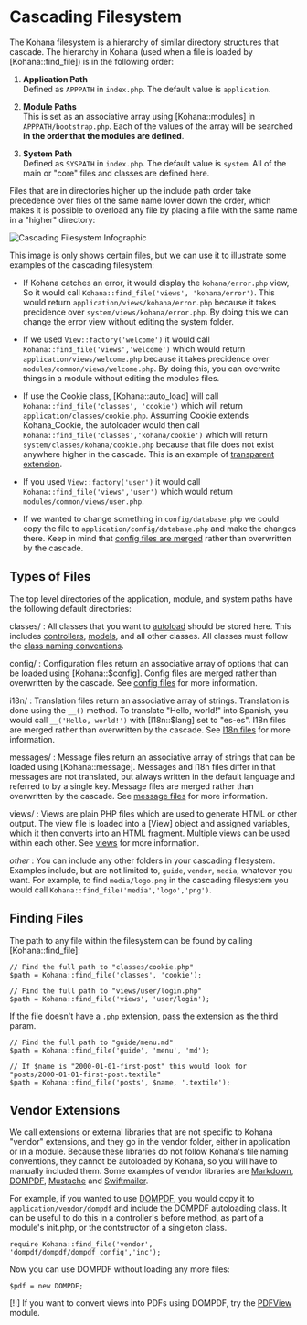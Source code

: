 # Cascading Filesystem

The Kohana filesystem is a hierarchy of similar directory structures that cascade. The hierarchy in Kohana (used when a file is loaded by [Kohana::find_file]) is in the following order:

1. **Application Path**  
   Defined as `APPPATH` in `index.php`. The default value is `application`.

2. **Module Paths**  
   This is set as an associative array using [Kohana::modules] in `APPPATH/bootstrap.php`. Each of the values of the array will be searched **in the order that the modules are defined**.

3. **System Path**  
   Defined as `SYSPATH` in `index.php`. The default value is `system`. All of the main or "core" files and classes are defined here.

Files that are in directories higher up the include path order take precedence over files of the same name lower down the order, which makes it is possible to overload any file by placing a file with the same name in a "higher" directory:

![Cascading Filesystem Infographic](cascading_filesystem.png)

This image is only shows certain files, but we can use it to illustrate some examples of the cascading filesystem:

* If Kohana catches an error, it would display the `kohana/error.php` view, So it would call `Kohana::find_file('views', 'kohana/error')`.  This would return `application/views/kohana/error.php` because it takes precidence over `system/views/kohana/error.php`.  By doing this we can change the error view without editing the system folder.

* If we used `View::factory('welcome')` it would call `Kohana::find_file('views','welcome')` which would return `application/views/welcome.php` because it takes precidence over `modules/common/views/welcome.php`.  By doing this, you can overwrite things in a module without editing the modules files.

* If use the Cookie class, [Kohana::auto_load] will call `Kohana::find_file('classes', 'cookie')` which will return `application/classes/cookie.php`.  Assuming Cookie extends Kohana_Cookie, the autoloader would then call `Kohana::find_file('classes','kohana/cookie')` which will return `system/classes/kohana/cookie.php` because that file does not exist anywhere higher in the cascade.  This is an example of [transparent extension](extension).

* If you used `View::factory('user')` it would call `Kohana::find_file('views','user')` which would return `modules/common/views/user.php`.

* If we wanted to change something in `config/database.php` we could copy the file to `application/config/database.php` and make the changes there.  Keep in mind that [config files are merged](files/config#merge) rather than overwritten by the cascade.

## Types of Files

The top level directories of the application, module, and system paths have the following default directories:

classes/
:  All classes that you want to [autoload](autoloading) should be stored here. This includes [controllers](mvc/controllers), [models](mvc/models), and all other classes. All classes must follow the [class naming conventions](conventions#class-names-and-file-location).

config/
:  Configuration files return an associative array of options that can be loaded using [Kohana::$config]. Config files are merged rather than overwritten by the cascade. See [config files](files/config) for more information.

i18n/
:  Translation files return an associative array of strings. Translation is done using the `__()` method. To translate "Hello, world!" into Spanish, you would call `__('Hello, world!')` with [I18n::$lang] set to "es-es". I18n files are merged rather than overwritten by the cascade. See [I18n files](files/i18n) for more information.

messages/
:  Message files return an associative array of strings that can be loaded using [Kohana::message]. Messages and i18n files differ in that messages are not translated, but always written in the default language and referred to by a single key. Message files are merged rather than overwritten by the cascade. See [message files](files/messages) for more information.

views/
:  Views are plain PHP files which are used to generate HTML or other output. The view file is loaded into a [View] object and assigned variables, which it then converts into an HTML fragment. Multiple views can be used within each other. See [views](mvc/views) for more information.

*other*
:  You can include any other folders in your cascading filesystem.  Examples include, but are not limited to, `guide`, `vendor`, `media`, whatever you want.  For example, to find `media/logo.png` in the cascading filesystem you would call `Kohana::find_file('media','logo','png')`.

## Finding Files

The path to any file within the filesystem can be found by calling [Kohana::find_file]:

    // Find the full path to "classes/cookie.php"
    $path = Kohana::find_file('classes', 'cookie');

    // Find the full path to "views/user/login.php"
    $path = Kohana::find_file('views', 'user/login');
	
If the file doesn't have a `.php` extension, pass the extension as the third param.

	// Find the full path to "guide/menu.md"
	$path = Kohana::find_file('guide', 'menu', 'md');

	// If $name is "2000-01-01-first-post" this would look for "posts/2000-01-01-first-post.textile"
	$path = Kohana::find_file('posts', $name, '.textile');


## Vendor Extensions

We call extensions or external libraries that are not specific to Kohana "vendor" extensions, and they go in the vendor folder, either in application or in a module.  Because these libraries do not follow Kohana's file naming conventions, they cannot be autoloaded by Kohana, so you will have to manually included them. Some examples of vendor libraries are [Markdown](http://daringfireball.net/projects/markdown/), [DOMPDF](http://code.google.com/p/dompdf),  [Mustache](http://github.com/bobthecow/mustache.php) and [Swiftmailer](http://swiftmailer.org/).

For example, if you wanted to use [DOMPDF](http://code.google.com/p/dompdf), you would copy it to `application/vendor/dompdf` and include the DOMPDF autoloading class.  It can be useful to do this in a controller's before method, as part of a module's init.php, or the contstructor of a singleton class.

    require Kohana::find_file('vendor', 'dompdf/dompdf/dompdf_config','inc');

Now you can use DOMPDF without loading any more files:

    $pdf = new DOMPDF;

[!!] If you want to convert views into PDFs using DOMPDF, try the [PDFView](http://github.com/shadowhand/pdfview) module.